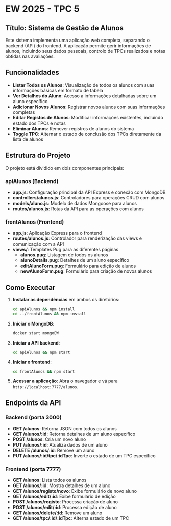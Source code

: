 # EW 2025 - TPC 5

## Título: Sistema de Gestão de Alunos

Este sistema implementa uma aplicação web completa, separando o backend (API) do frontend. A aplicação permite gerir informações de alunos, incluindo seus dados pessoais, controlo de TPCs realizados e notas obtidas nas avaliações.

## Funcionalidades

- **Listar Todos os Alunos**: Visualização de todos os alunos com suas informações básicas em formato de tabela
- **Ver Detalhes do Aluno**: Acesso a informações detalhadas sobre um aluno específico
- **Adicionar Novos Alunos**: Registrar novos alunos com suas informações completas
- **Editar Registos de Alunos**: Modificar informações existentes, incluindo estado dos TPCs e notas
- **Eliminar Alunos**: Remover registros de alunos do sistema
- **Toggle TPC**: Alternar o estado de conclusão dos TPCs diretamente da lista de alunos

## Estrutura do Projeto

O projeto está dividido em dois componentes principais:

### apiAlunos (Backend)

- **app.js**: Configuração principal da API Express e conexão com MongoDB
- **controllers/alunos.js**: Controladores para operações CRUD com alunos
- **models/aluno.js**: Modelo de dados Mongoose para alunos
- **routes/alunos.js**: Rotas da API para as operações com alunos

### frontAlunos (Frontend)

- **app.js**: Aplicação Express para o frontend
- **routes/alunos.js**: Controlador para renderização das views e comunicação com a API
- **views/**: Templates Pug para as diferentes páginas
  - **alunos.pug**: Listagem de todos os alunos
  - **alunoDetails.pug**: Detalhes de um aluno específico
  - **editAlunoForm.pug**: Formulário para edição de alunos
  - **newAlunoForm.pug**: Formulário para criação de novos alunos

## Como Executar

1. **Instalar as dependências** em ambos os diretórios:

   ```bash
   cd apiAlunos && npm install
   cd ../frontAlunos && npm install
   ```

2. **Iniciar o MongoDB**:

   ```bash
   docker start mongoEW
   ```

3. **Iniciar a API backend**:

   ```bash
   cd apiAlunos && npm start
   ```

4. **Iniciar o frontend**:

   ```bash
   cd frontAlunos && npm start
   ```

5. **Acessar a aplicação**:
   Abra o navegador e vá para `http://localhost:7777/alunos`.

## Endpoints da API

### Backend (porta 3000)

- **GET /alunos**: Retorna JSON com todos os alunos
- **GET /alunos/:id**: Retorna detalhes de um aluno específico
- **POST /alunos**: Cria um novo aluno
- **PUT /alunos/:id**: Atualiza dados de um aluno
- **DELETE /alunos/:id**: Remove um aluno
- **PUT /alunos/:id/tpc/:idTpc**: Inverte o estado de um TPC específico

### Frontend (porta 7777)

- **GET /alunos**: Lista todos os alunos
- **GET /alunos/:id**: Mostra detalhes de um aluno
- **GET /alunos/registo/novo**: Exibe formulário de novo aluno
- **GET /alunos/edit/:id**: Exibe formulário de edição
- **POST /alunos/registo**: Processa criação de aluno
- **POST /alunos/edit/:id**: Processa edição de aluno
- **GET /alunos/delete/:id**: Remove um aluno
- **GET /alunos/tpc/:id/:idTpc**: Alterna estado de um TPC
